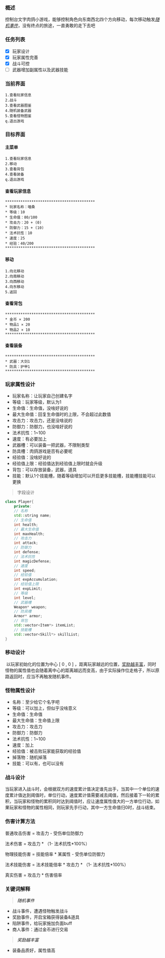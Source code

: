 ### 概述

​	控制台文字肉鸽小游戏，能够控制角色向东南西北四个方向移动，每次移动触发[*随机事件*](#section1)，没有终点的旅途，一直勇敢的走下去吧

### 任务列表

-   [x] 玩家设计
-   [x] 玩家属性完善
-   [x] 战斗可控
-   [ ] 武器增加副属性以及武器技能

### 当前界面

```
1.查看玩家信息
2.战斗
3.查看武器图鉴
4.随机装备武器
5.查看怪物图鉴
q.退出游戏
```

### 目标界面

#### 主菜单

```
1.查看玩家信息
2.移动
3.查看背包
4.查看装备
q.退出游戏
```

#### 查看玩家信息

```
*****************************************
* 玩家名称：喵桑				
* 等级：10
* 生命值：80/100
* 攻击力：20 + (0)
* 防御力：15 + (10)
* 法术抗性：10
* 速度：25
* 经验：40/200
*****************************************
```

#### 移动

```
1.向北移动
2.向南移动
3.向西移动
4.向东移动
5.返回
```

#### 查看背包

```
*****************************************
* 金币 × 200
* 物品1 × 20
* 物品2 × 10
*****************************************
```

#### 查看装备

```
*****************************************
* 武器：大剑1
* 防具：护甲1
*****************************************
```

### 玩家属性设计

+ 玩家名称：让玩家自己创建名字
+ 等级：玩家等级，默认为1
+ 生命值：生命值，没啥好说的
+ 最大生命值：回复生命值时的上限，不会超过此数值
+ 攻击力：攻击力，还是没啥说的
+ 防御力：防御力，也没啥好说的
+ 法术抗性：1~100
+ 速度：有必要加上
+ 武器槽：可以装备一把武器，不限制类型
+ 防具槽：肉鸽游戏是否有必要呢
+ 经验值：没啥好说的
+ 经验值上限：经验值达到经验值上限时就会升级
+ 背包：可以存放装备，武器，道具
+ 技能：默认1个技能槽，随着等级增加可以开启更多技能槽，技能槽技能可以更换

> 字段设计

```c++
class Player{
    private:
 	// 名称
    std::string name;
    // 生命值
    int health;
    // 最大生命值
    int maxHealth;
    // 攻击力
    int attack;
    // 防御力
    int defense;
    // 法术抗性
    int magicDefense;
    // 速度
    int speed;
    // 经验值
    int expAccumulation;
    // 经验值上限
    int expLimit;
    // 等级
    int level;
    // 武器槽
    Weapon* weapon;
    // 防具槽
    Armor* armor;
    // 背包
    std::vector<Item*> itemList;
    // 技能槽
    std::vector<Skill*> skillList;
}

```



### 移动设计

​	以玩家初始化的位置为中心 [ 0 , 0 ] ，距离玩家越远的位置，[奖励越丰富](#section2)，同时怪物的属性值也会随着离中心的距离越远而变高，由于实际操作位走格子，所以原路返回时，应当不再触发随机事件。

### 怪物属性设计

+ 名称：至少给它个名字吧
+ 等级：可以加上，但似乎没啥意义
+ 生命值：生命值
+ 最大生命值：生命值上限
+ 攻击力：攻击力
+ 防御力：防御力
+ 法术抗性：1~100
+ 速度：加上
+ 经验值：被击败玩家能获取的经验值
+ 掉落物：随机掉落
+ 技能：可以有，也可以没有

### 战斗设计

​	当玩家进入战斗时，会根据双方的速度累计值决定谁先出手，当其中一个单位的速度累计值达到阈值时，单位行动，速度累计值需要减去阈值，然后接着下一轮的累积，当玩家和怪物的累积同时达到阈值时，应让速度属性值大的一方单位行动，如果玩家和怪物的属性相同，则玩家先手行动，其中一方生命值归0时，战斗结束。

### 伤害计算方法

普通攻击伤害 = 攻击力 - 受伤单位防御力

法术伤害 =  攻击力 * （1- 法术抗性*100%）

物理技能伤害 = 技能倍率 * 某属性 - 受伤单位防御力

法术技能伤害 = 法术技能倍率 * 攻击力 * （1- 法术抗性*100%）

真实伤害 = 攻击力 * 伤害倍率

### 关键词解释

> <a id="section1">*随机事件*</a>

- 战斗事件，遭遇怪物触发战斗
- 奖励事件，开启宝箱获得装备&道具
- 陷阱事件，给玩家施加负面buff
- 商人事件：通过金币进行交易

> <a id="section2">*奖励越丰富*</a>

+ 装备品质好，属性值高
